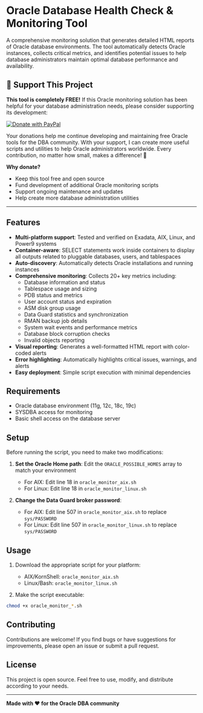 # Oracle Database Health Check & Monitoring Tool

A comprehensive monitoring solution that generates detailed HTML reports of Oracle database environments. The tool automatically detects Oracle instances, collects critical metrics, and identifies potential issues to help database administrators maintain optimal database performance and availability.

## 💝 Support This Project

**This tool is completely FREE!** If this Oracle monitoring solution has been helpful for your database administration needs, please consider supporting its development:

[![Donate with PayPal](https://img.shields.io/badge/Donate-PayPal-blue.svg)](https://paypal.me/AhmedAlhedewy?country.x=EG&locale.x=en_US)

Your donations help me continue developing and maintaining free Oracle tools for the DBA community. With your support, I can create more useful scripts and utilities to help Oracle administrators worldwide. Every contribution, no matter how small, makes a difference! 🙏

**Why donate?**
- Keep this tool free and open source
- Fund development of additional Oracle monitoring scripts
- Support ongoing maintenance and updates
- Help create more database administration utilities

---

## Features

- **Multi-platform support**: Tested and verified on Exadata, AIX, Linux, and Power9 systems
- **Container-aware**: SELECT statements work inside containers to display all outputs related to pluggable databases, users, and tablespaces
- **Auto-discovery**: Automatically detects Oracle installations and running instances
- **Comprehensive monitoring**: Collects 20+ key metrics including:
  - Database information and status
  - Tablespace usage and sizing
  - PDB status and metrics
  - User account status and expiration
  - ASM disk group usage
  - Data Guard statistics and synchronization
  - RMAN backup job details
  - System wait events and performance metrics
  - Database block corruption checks
  - Invalid objects reporting
- **Visual reporting**: Generates a well-formatted HTML report with color-coded alerts
- **Error highlighting**: Automatically highlights critical issues, warnings, and alerts
- **Easy deployment**: Simple script execution with minimal dependencies

## Requirements

- Oracle database environment (11g, 12c, 18c, 19c)
- SYSDBA access for monitoring
- Basic shell access on the database server

## Setup

Before running the script, you need to make two modifications:

1. **Set the Oracle Home path**: Edit the `ORACLE_POSSIBLE_HOMES` array to match your environment
   - For AIX: Edit line 18 in `oracle_monitor_aix.sh`
   - For Linux: Edit line 18 in `oracle_monitor_linux.sh`

2. **Change the Data Guard broker password**: 
   - For AIX: Edit line 507 in `oracle_monitor_aix.sh` to replace `sys/PASSWORD`
   - For Linux: Edit line 507 in `oracle_monitor_linux.sh` to replace `sys/PASSWORD`

## Usage

1. Download the appropriate script for your platform:
   - AIX/KornShell: `oracle_monitor_aix.sh`
   - Linux/Bash: `oracle_monitor_linux.sh`

2. Make the script executable:
```bash
chmod +x oracle_monitor_*.sh
```

## Contributing

Contributions are welcome! If you find bugs or have suggestions for improvements, please open an issue or submit a pull request.

## License

This project is open source. Feel free to use, modify, and distribute according to your needs.

---

**Made with ❤️ for the Oracle DBA community**
